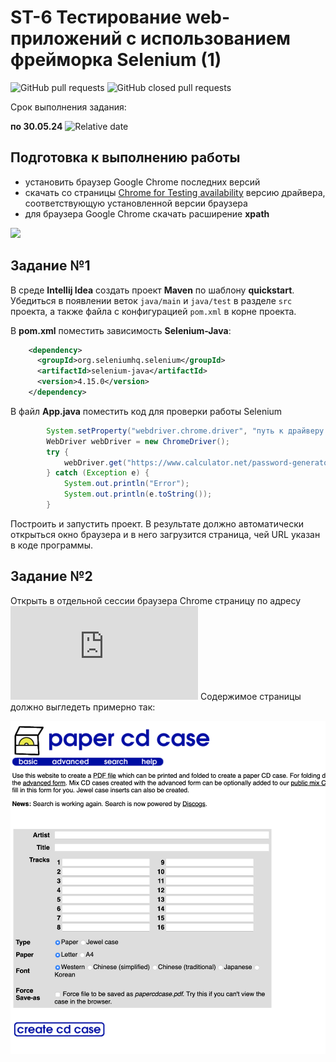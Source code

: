 # ST-6 Тестирование web-приложений с использованием фрейморка Selenium (1)


![GitHub pull requests](https://img.shields.io/github/issues-pr/UNN-CS/ST-7)
![GitHub closed pull requests](https://img.shields.io/github/issues-pr-closed/UNN-CS/ST-7)

Срок выполнения задания:

**по 30.05.24** ![Relative date](https://img.shields.io/date/1717102800)

## Подготовка к выполнению работы

- установить браузер Google Chrome последних версий
- скачать со страницы [Chrome for Testing availability](https://googlechromelabs.github.io/chrome-for-testing/) версию драйвера, соответствующую установленной версии браузера
- для браузера Google Chrome скачать расширение **xpath**

![](./images/xpath.png|300)


## Задание №1

В среде **Intellij Idea** создать проект **Maven** по шаблону **quickstart**. Убедиться в появлении веток `java/main` и `java/test` в разделе `src` проекта, а также файла с конфигурацией `pom.xml` в корне проекта.

В **pom.xml** поместить зависимость **Selenium-Java**:

```xml
    <dependency>
      <groupId>org.seleniumhq.selenium</groupId>
      <artifactId>selenium-java</artifactId>
      <version>4.15.0</version>
    </dependency>

```

В файл **App.java** поместить код для проверки работы Selenium

```java
        System.setProperty("webdriver.chrome.driver", "путь к драйверу в файловой системе");
        WebDriver webDriver = new ChromeDriver();
        try {
            webDriver.get("https://www.calculator.net/password-generator.html");
        } catch (Exception e) {
            System.out.println("Error");
            System.out.println(e.toString());
        }
```
Построить и запустить проект. В результате должно автоматически открыться окно браузера и в него загрузится страница, чей URL указан в коде программы.

## Задание №2

Открыть в отдельной сессии браузера Chrome страницу по адресу ![](http://www.papercdcase.com/index.php)
Содержимое страницы должно выгледеть примерно так:

![](./images/cd.png)



